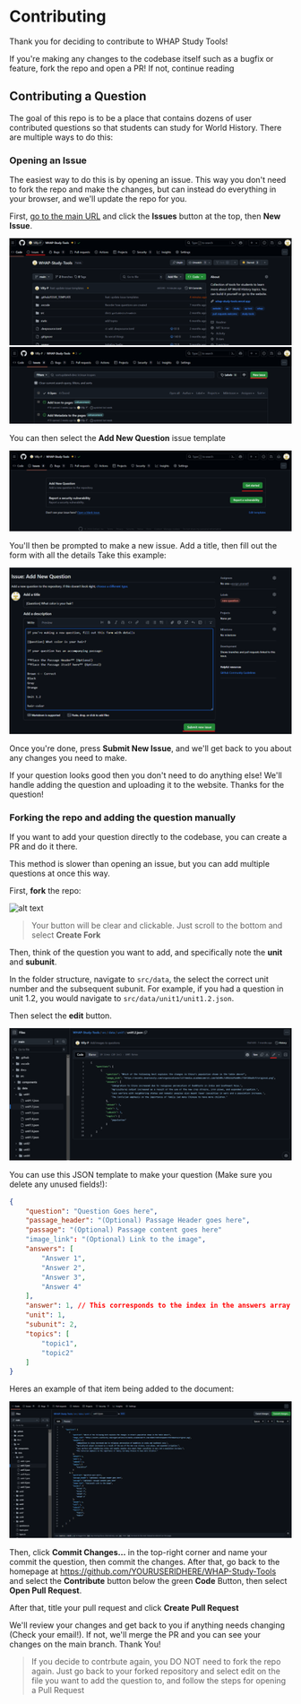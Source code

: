 # Contributing

Thank you for deciding to contribute to WHAP Study Tools!

If you're making any changes to the codebase itself such as a bugfix or feature, fork the repo and open a PR!
If not, continue reading

## Contributing a Question

The goal of this repo is to be a place that contains dozens of user contributed questions so that students can study for World History.
There are multiple ways to do this:

### Opening an Issue

The easiest way to do this is by opening an issue. This way you don't need to fork the repo and make the changes, but can instead do everything in your browser, and we'll update the repo for you.

First, [go to the main URL](https://github.com/Villy-P/WHAP-Study-Tools) and click the **Issues** button at the top, then **New Issue**.

![Issue Button](../docs/issuebtn.png)
![New Issue Button](../docs/newissuebtn.png)

You can then select the **Add New Question** issue template

![Issue Template Button](../docs/issuetemplatebtn.png)

You'll then be prompted to make a new issue.
Add a title, then fill out the form with all the details
Take this example:

![alt text](../docs/submitissue.png)

Once you're done, press **Submit New Issue**, and we'll get back to you about any changes you need to make.

If your question looks good then you don't need to do anything else! We'll handle adding the question and uploading it to the website. Thanks for the question!

### Forking the repo and adding the question manually

If you want to add your question directly to the codebase, you can create a PR and do it there.

This method is slower than opening an issue, but you can add multiple questions at once this way.

First, **fork** the repo:

![alt text](image.png)

> Your button will be clear and clickable. Just scroll to the bottom and select **Create Fork**

Then, think of the question you want to add, and specifically note the **unit** and **subunit**.

In the folder structure, navigate to `src/data`, the select the correct unit number and the subsequent subunit. For example, if you had a question in unit 1.2, you would navigate to `src/data/unit1/unit1.2.json`.

Then select the **edit** button.

![alt text](../docs/edit.png)

You can use this JSON template to make your question (Make sure you delete any unused fields!):

``` json
{
    "question": "Question Goes here",
    "passage_header": "(Optional) Passage Header goes here",
    "passage": "(Optional) Passage content goes here"
    "image_link": "(Optional) Link to the image",
    "answers": [
        "Answer 1",
        "Answer 2",
        "Answer 3",
        "Answer 4"
    ],
    "answer": 1, // This corresponds to the index in the answers array. An answer of 1 means Answer 2 will be marked as the correct answer!
    "unit": 1,
    "subunit": 2,
    "topics": [
        "topic1",
        "topic2"
    ]
}
```

Heres an example of that item being added to the document:

![Add new Question](../docs/addquestion.png)

Then, click **Commit Changes...** in the top-right corner and name your commit the question, then commit the changes.
After that, go back to the homepage at https://github.com/YOURUSERIDHERE/WHAP-Study-Tools and select the **Contribute** button below the green **Code** Button, then select **Open Pull Request**.

After that, title your pull request and click **Create Pull Request**

We'll review your changes and get back to you if anything needs changing (Check your email!). If not, we'll merge the PR and you can see your changes on the main branch. Thank You!

> If you decide to contrbute again, you DO NOT need to fork the repo again. Just go back to your forked repository and select edit on the file you want to add the question to, and follow the steps for opening a Pull Request
